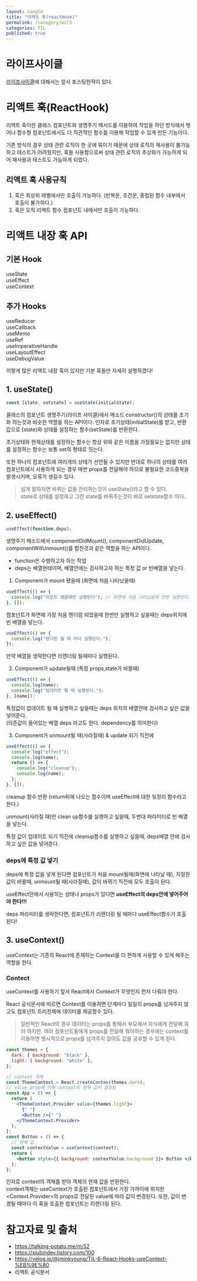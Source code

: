 ```yaml
---
layout: single
title: "리액트 훅(reactHook)"
permalink: /category/wil3
categories: TIL
published: true
---
```


# 라이프사이클

[라이프사이클](https://yebin76.github.io/category/react-04/)에 대해서는 앞서 포스팅한적이 있다.

# 리액트 훅(ReactHook)

리액트 훅이란 클래스 컴포넌트와 생명주기 메서드를 이용하여 작업을 하던 방식에서 벗어나 함수형 컴포넌트에서도 더 직관적인 함수를 이용해 작업할 수 있게 만든 기능이다.

기존 방식의 경우 상태 관련 로직이 한 곳에 묶이기 때문에 상태 로직의 재사용이 불가능하고 테스트가 어려웠지만, 훅을 사용함으로써 상태 관련 로직의 추상화가 가능하게 되어 재사용과 테스트도 가능하게 되었다.

## 리액트 훅 사용규칙

1.  훅은 최상위 레벨에서만 호출이 가능하다. (반복문, 조건문, 중첩된 함수 내부에서 호출이 불가하다.)
2.  훅은 오직 리액트 함수 컴포넌트 내에서만 호출이 가능하다.

# 리액트 내장 훅 API

## 기본 Hook

useState  
useEffect  
useContext

## 추가 Hooks

useReducer  
useCallback  
useMemo  
useRef  
useImperativeHandle  
useLayoutEffect  
useDebugValue

이렇게 많은 리액트 내장 훅이 있지만 기본 훅들만 자세히 설명하겠다!

## 1. useState()

```jsx
const [state, setstate] = useState(initialState);
```

클래스의 컴포넌트 생명주기(라이프 사이클)에서 메소드 constructor()의 상태를 초기화 하는것과 비슷한 역할을 하는 API이다. 인자로 초기상태(initialState)를 받고, 반환값으로 (state)와 상태를 설정하는 함수(setState)를 반환한다.

초기상태와 현재상태를 설정하는 함수는 항상 위와 같은 이름을 가질필요는 없지만 상태를 설정하는 함수는 보통 set의 형태로 짓는다.

또한 하나의 컴포넌트에 여러개의 상태가 선언될 수 있지만 반대로 하나의 상태를 여러 컴포넌트에서 사용하게 되는 경우 매번 props를 전달해야 하므로 불필요한 코드중복을 발생시키며, 오류가 생길수 있다.

> 쉽게 말하자면 바뀌는 값을 관리하는것이 useState()라고 할 수 있다.  
> state로 상태를 설정하고 그런 state를 바꿔주는것이 바로 setstate함수 이다.

## 2. useEffect()

```jsx
useEffect(function,deps);
```

생명주기 메소드에서 componentDidMount(), componentDidUpdate, componentWillUnmount()를 합친것과 같은 역할을 하는 API이다.

- function은 수행하고자 하는 작업
- deps는 배열현태이며, 배열안에는 검사하고자 하는 특정 값 or 빈배열을 넣는다.

1. Component가 mount 됐을때 (화면에 처음 나타났을때)

```jsx
useEffect(() => {
  console.log("마운트 됐을때만 실행된다"); // 화면에 처음 나타났을때 한번 실행된다.
}, []);
```

컴포넌트가 화면에 가장 처음 렌더링 되었을때 한번만 실행하고 싶을때는 deps위치에 빈 배열을 넣는다.

```jsx
useEffect(() => {
  console.log("렌더링 될 때 마다 실행된다.");
});
```

만약 배열을 생략한다면 리렌더링 될때마다 실행된다.

2. Component가 update될때 (특정 props,state가 바뀔때)

```jsx
useEffect(() => {
  console.log(name);
  console.log("업데이트 될 때 실행된다.");
}, [name]);
```

특정값이 없데이트 될 때 실행하고 싶을때는 deps 위치의 배열안에 검사하고 싶은 값을 넣어준다.  
(의존값이 들어있는 배열 deps 라고도 한다. dependency를 의미한다)

3. Component가 unmount될 때(사라질때) & update 되기 직전에

```jsx
useEffect(() => {
  console.log("effect");
  console.log(name);
  return () => {
    console.log("cleanup");
    console.log(name);
  };
}, []);
```

cleanup 함수 반환 (return뒤에 나오는 함수이며 useEffect에 대한 뒷정리 함수라고 한다.)

unmount(사라질 때)만 clean up함수를 실행하고 싶을때, 두번대 파라미터로 빈 배열을 넣는다.

특정 값이 업데이트 되기 직전에 cleanup함수를 실행하고 싶을때, deps배열 안에 검사하고 싶은 값을 넣어준다.

### deps에 특정 값 넣기

deps에 특정 값을 넣게 된다면 컴포넌트가 처음 mount될때(화면에 나타날 때), 지정한 값이 바뀔때, unmount될 때(사라질때), 값이 바뀌기 직전에 모두 호출이 된다.

useEffect안에서 사용하는 상태나 props가 있다면 **useEffect의 deps안에 넣어주어야 한다!!!**

deps 파라미터를 생략한다면, 컴포넌트가 리렌더링 될 때마다 useEffect함수가 호출된다!

## 3. useContext()

useContext는 기존의 React에 존재하는 Context를 더 편하게 사용할 수 있게 해주는 역할을 한다.

### Contect

useContext를 사용하기 앞서 React에서 Context가 무엇인지 먼저 다뤄야 한다.

React 공식문서에 따르면 Context를 이용하면 단계마다 일일히 props를 넘겨주지 않고도 컴포넌트 트리전체에 데이터를 제공할수 있다.

> 일반적인 React의 경우 데이터는 props를 통해서 부모에서 자식에게 전달해 줘야 하지만. 여러 컴포넌트들에게 props를 전달해 줘야하는 경우에는 context를 이용하면 명시적으로 props를 넘겨주지 않아도 값을 공유할 수 있게 된다.

```jsx
const themes = {
  dark: { background: "black" },
  light: { background: "white" },
};

// context 객체
const ThemeContext = React.createContex(themes.dark);
// value prop에 의해 context의 현재 값이 결정됨
const App = () => {
  return (
    <ThemeContext.Provider value={themes.light}>
      {" "}
      <Button />{" "}
    </ThemeContext.Provider>
  );
};
const Button = () => {
  // 현재 값
  const contextValue = useContext(context);
  return (
    <button style={{ background: contextValue.background }}> Button </button>
  );
};
```

인자로 context의 객체를 받아 객체의 현재 값을 반환한다.  
context객체는 useContext가 호출된 컴포넌트에서 가장 가까이에 위치한 <Context.Provider>의 props로 전달된 value에 따라 값이 변경된다. 또한, 값이 변경될 때마다 이 훅을 호출한 컴포넌트는 리렌더링 된다.

# 참고자료 및 출처

- https://talking-potato.me/m/52
- https://xiubindev.tistory.com/100
- https://velog.io/@jminkyoung/TIL-6-React-Hooks-useContext-%EB%9E%80
- 리액트 공식문서
